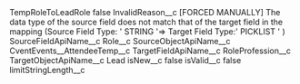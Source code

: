 <?xml version="1.0" encoding="UTF-8"?>
<CustomMetadata xmlns="http://soap.sforce.com/2006/04/metadata" xmlns:xsi="http://www.w3.org/2001/XMLSchema-instance" xmlns:xsd="http://www.w3.org/2001/XMLSchema">
    <label>TempRoleToLeadRole</label>
    <protected>false</protected>
    <values>
        <field>InvalidReason__c</field>
        <value xsi:type="xsd:string">[FORCED MANUALLY] The data type of the source field does not match that of the target field in the mapping (Source Field Type: &apos; STRING &apos;=&gt; Target Field Type:&apos; PICKLIST &apos; )</value>
    </values>
    <values>
        <field>SourceFieldApiName__c</field>
        <value xsi:type="xsd:string">Role__c</value>
    </values>
    <values>
        <field>SourceObjectApiName__c</field>
        <value xsi:type="xsd:string">CventEvents__AttendeeTemp__c</value>
    </values>
    <values>
        <field>TargetFieldApiName__c</field>
        <value xsi:type="xsd:string">RoleProfession__c</value>
    </values>
    <values>
        <field>TargetObjectApiName__c</field>
        <value xsi:type="xsd:string">Lead</value>
    </values>
    <values>
        <field>isNew__c</field>
        <value xsi:type="xsd:boolean">false</value>
    </values>
    <values>
        <field>isValid__c</field>
        <value xsi:type="xsd:boolean">false</value>
    </values>
    <values>
        <field>limitStringLength__c</field>
        <value xsi:nil="true"/>
    </values>
</CustomMetadata>
